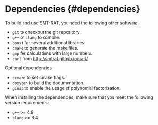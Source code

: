 Dependencies {#dependencies}
==========

To build and use SMT-RAT, you need the following other software:

- `git` to checkout the git repository.
- `g++` or `clang` to compile.
- `boost` for several additional libraries.
- `cmake` to generate the make files.
- `gmp` for calculations with large numbers.
- `carl` from http://smtrat.github.io/carl/

Optional dependencies
- `ccmake` to set cmake flags.
- `doxygen` to build the documentation.
- `ginac` to enable the usage of polynomial factorization.

When installing the dependencies, make sure that you meet the following version requirements:
- `g++` >= 4.8
- `clang` >= 3.4
